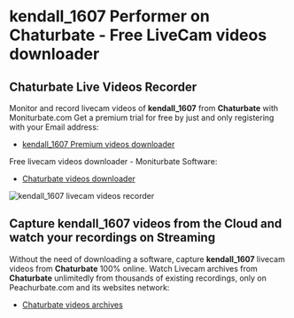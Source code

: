 # kendall_1607 Performer on Chaturbate - Free LiveCam videos downloader

## Chaturbate Live Videos Recorder

Monitor and record livecam videos of **kendall_1607** from **Chaturbate** with Moniturbate.com
Get a premium trial for free by just and only registering with your Email address:
* [kendall_1607 Premium videos downloader](https://moniturbate.com/request-demo-licence-key.html)

Free livecam videos downloader - Moniturbate Software:
* [Chaturbate videos downloader](https://moniturbate.com/moniturbate-download-software.html)

![kendall_1607 livecam videos recorder](https://peachurnet.com/templates/moniturbate-software.png)


## Capture kendall_1607 videos from the Cloud and watch your recordings on Streaming

Without the need of downloading a software, capture **kendall_1607** livecam videos from **Chaturbate** 100% online.
Watch Livecam archives from **Chaturbate** unlimitedly from thousands of existing recordings, only on Peachurbate.com and its websites network:
* [Chaturbate videos archives](https://peachurnet.com/)